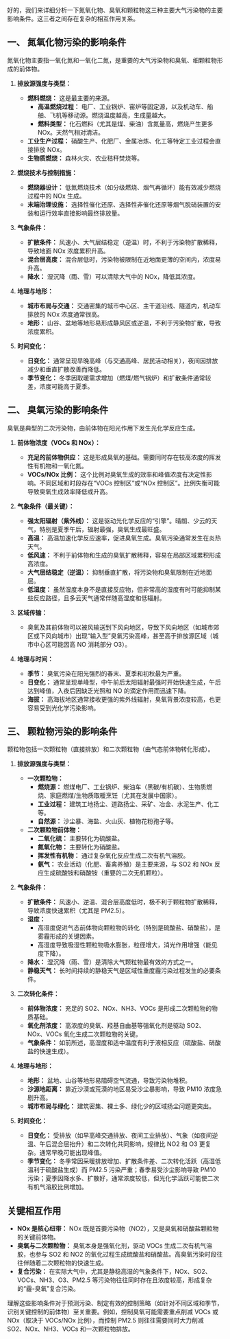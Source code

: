 好的，我们来详细分析一下氮氧化物、臭氧和颗粒物这三种主要大气污染物的主要影响条件。这三者之间存在复杂的相互作用关系。

## 一、 氮氧化物污染的影响条件

氮氧化物主要指一氧化氮和一氧化二氮，是重要的大气污染物和臭氧、细颗粒物形成的前体物。

1.  **排放源强度与类型：**
    *   **燃料燃烧：** 这是最主要的来源。
        *   **高温燃烧过程：** 电厂、工业锅炉、窑炉等固定源，以及机动车、船舶、飞机等移动源。燃烧温度越高，生成量越大。
        *   **燃料类型：** 化石燃料（尤其是煤、柴油）含氮量高，燃烧产生更多 NOx。天然气相对清洁。
    *   **工业生产过程：** 硝酸生产、化肥厂、金属冶炼、化工等特定工业过程会直接排放 NOx。
    *   **生物质燃烧：** 森林火灾、农业秸秆焚烧等。

2.  **燃烧技术与控制措施：**
    *   **燃烧器设计：** 低氮燃烧技术（如分级燃烧、烟气再循环）能有效减少燃烧过程中的 NOx 生成。
    *   **末端治理设施：** 选择性催化还原、选择性非催化还原等烟气脱硝装置的安装和运行效率直接影响最终排放量。

3.  **气象条件：**
    *   **扩散条件：** 风速小、大气层结稳定（逆温）时，不利于污染物扩散稀释，导致地面 NOx 浓度累积升高。
    *   **混合层高度：** 混合层低时，污染物被限制在近地面更薄的空间内，浓度易升高。
    *   **降水：** 湿沉降（雨、雪）可以清除大气中的 NOx，降低其浓度。

4.  **地理与地形：**
    *   **城市布局与交通：** 交通密集的城市中心区、主干道沿线、隧道内，机动车排放的 NOx 浓度通常很高。
    *   **地形：** 山谷、盆地等地形易形成静风区或逆温，不利于污染物扩散，导致浓度累积。

5.  **时间变化：**
    *   **日变化：** 通常呈现早晚高峰（与交通高峰、居民活动相关），夜间因排放减少和垂直扩散改善而降低。
    *   **季节变化：** 冬季因取暖需求增加（燃煤/燃气锅炉）和扩散条件通常较差，浓度可能高于夏季。

## 二、 臭氧污染的影响条件

臭氧是典型的二次污染物，由前体物在阳光作用下发生光化学反应生成。

1.  **前体物浓度（VOCs 和 NOx）：**
    *   **充足的前体物供应：** 这是形成臭氧的基础。需要同时存在较高浓度的挥发性有机物和一氧化氮。
    *   **VOCs/NOx 比例：** 这个比例对臭氧生成的效率和峰值浓度有决定性影响。不同区域和时段存在“VOCs 控制区”或“NOx 控制区”。比例失衡可能导致臭氧生成效率降低或升高。

2.  **气象条件（最关键）：**
    *   **强太阳辐射（紫外线）：** 这是驱动光化学反应的“引擎”。晴朗、少云的天气，特别是夏季午后，辐射最强，臭氧生成最旺盛。
    *   **高温：** 高温加速化学反应速率，促进臭氧生成。臭氧污染通常发生在炎热天气。
    *   **低风速：** 不利于前体物和生成的臭氧扩散稀释，容易在局部区域累积形成高浓度。
    *   **大气层结稳定（逆温）：** 抑制垂直扩散，将污染物和臭氧限制在近地面层。
    *   **低湿度：** 虽然湿度本身不是直接反应物，但非常高的湿度有时可能抑制某些反应路径，且多云天气通常伴随高湿度和低辐射。

3.  **区域传输：**
    *   臭氧及其前体物可以被风输送到下风向地区，导致下风向地区（如城市郊区或下风向城市）出现“输入型”臭氧污染高峰，甚至高于排放源区域（城市中心区可能因高 NO 消耗部分 O3）。

4.  **地理与时间：**
    *   **季节：** 臭氧污染在阳光强烈的春末、夏季和初秋最为严重。
    *   **日变化：** 通常呈现单峰型，中午前后太阳辐射最强时开始快速生成，午后达到峰值，入夜后因缺乏光照和 NO 的滴定作用而迅速下降。
    *   **海拔：** 高海拔地区通常接收更强的紫外线辐射，臭氧背景浓度较高，也更容易受到光化学污染影响。

## 三、 颗粒物污染的影响条件

颗粒物包括一次颗粒物（直接排放）和二次颗粒物（由气态前体物转化形成）。

1.  **排放源强度与类型：**
    *   **一次颗粒物：**
        *   **燃烧源：** 燃煤电厂、工业锅炉、柴油车（黑碳/有机碳）、生物质燃烧、家庭燃煤/生物质取暖烹饪（尤其在发展中国家）。
        *   **工业过程：** 建筑工地扬尘、道路扬尘、采矿、冶金、水泥生产、化工等。
        *   **自然源：** 沙尘暴、海盐、火山灰、植物花粉孢子等。
    *   **二次颗粒物前体物：**
        *   **二氧化硫：** 主要转化为硫酸盐。
        *   **氮氧化物：** 主要转化为硝酸盐。
        *   **挥发性有机物：** 通过复杂氧化反应生成二次有机气溶胶。
        *   **氨气：** 农业活动（化肥、畜禽养殖）是主要来源，与 SO2 和 NOx 反应生成硫酸铵和硝酸铵（重要的二次无机颗粒）。

2.  **气象条件：**
    *   **扩散条件：** 风速小、逆温、混合层高度低时，极不利于颗粒物扩散稀释，导致浓度快速累积（尤其是 PM2.5）。
    *   **湿度：**
        *   高湿度促进气态前体物向颗粒物的转化（特别是硫酸盐、硝酸盐），是雾霾形成的关键因素。
        *   高湿度导致吸湿性颗粒物吸水膨胀，粒径增大，消光作用增强（能见度下降）。
    *   **降水：** 湿沉降（雨、雪）是清除大气颗粒物最有效的方式之一。
    *   **静稳天气：** 长时间持续的静稳天气是区域性重度霾污染过程发生的必要条件。

3.  **二次转化条件：**
    *   **前体物浓度：** 充足的 SO2、NOx、NH3、VOCs 是形成二次颗粒物的物质基础。
    *   **氧化剂浓度：** 高浓度的臭氧、羟基自由基等强氧化剂是驱动 SO2、NOx、VOCs 氧化生成二次颗粒物的关键。
    *   **气象条件：** 如前所述，高湿度和适中温度有利于液相反应（硫酸盐、硝酸盐的快速生成）。

4.  **地理与地形：**
    *   **地形：** 盆地、山谷等地形易阻碍空气流通，导致污染物堆积。
    *   **沙源地距离：** 靠近沙漠或荒漠的地区易受沙尘暴影响，导致 PM10 浓度急剧升高。
    *   **城市布局与绿化：** 建筑密集、裸土多、绿化少的区域扬尘问题更突出。

5.  **时间变化：**
    *   **日变化：** 受排放（如早高峰交通排放、夜间工业排放）、气象（如夜间逆温、午后混合层抬升）和二次转化共同影响，规律比 NO2 和 O3 更复杂。通常早晚可能出现峰值。
    *   **季节变化：** 冬季常因采暖排放增加、扩散条件差、二次转化活跃（高湿低温利于硫酸盐生成）而 PM2.5 污染严重；春季易受沙尘影响导致 PM10 污染；夏季因降水多、扩散好，通常浓度较低，但光化学活跃可能使二次有机气溶胶比例增加。

## 关键相互作用

*   **NOx 是核心纽带：** NOx 既是首要污染物（NO2），又是臭氧和硝酸盐颗粒物的关键前体物。
*   **臭氧与二次颗粒物：** 臭氧本身是强氧化剂，驱动 VOCs 生成二次有机气溶胶，也参与 SO2 和 NO2 的氧化过程生成硫酸盐和硝酸盐。高臭氧污染时段往往伴随着二次颗粒物的快速生成。
*   **复合污染：** 在实际大气中，尤其是静稳高湿的气象条件下，NOx、SO2、VOCs、NH3、O3、PM2.5 等污染物往往同时存在且浓度较高，形成复杂的“霾-臭氧”复合污染。

理解这些影响条件对于预测污染、制定有效的控制策略（如针对不同区域和季节，识别关键控制的前体物）至关重要。例如，控制臭氧可能需要重点削减 VOCs 或 NOx（取决于 VOCs/NOx 比例），而控制 PM2.5 则往往需要同时大力削减 SO2、NOx、NH3、VOCs 和一次颗粒物排放。